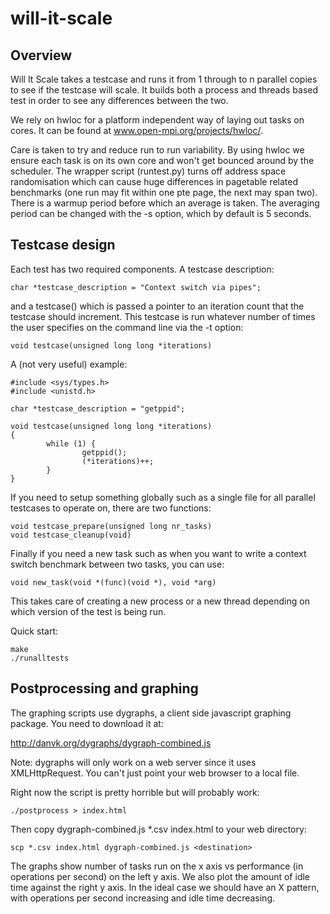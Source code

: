 will-it-scale
=============

Overview
--------
Will It Scale takes a testcase and runs it from 1 through to n parallel copies
to see if the testcase will scale. It builds both a process and threads based
test in order to see any differences between the two.

We rely on hwloc for a platform independent way of laying out tasks on cores.
It can be found at www.open-mpi.org/projects/hwloc/.

Care is taken to try and reduce run to run variability. By using hwloc
we ensure each task is on its own core and won't get bounced around by the
scheduler. The wrapper script (runtest.py) turns off address space
randomisation which can cause huge differences in pagetable related benchmarks
(one run may fit within one pte page, the next may span two). There is a
warmup period before which an average is taken. The averaging period can
be changed with the -s option, which by default is 5 seconds. 

Testcase design
---------------
Each test has two required components. A testcase description:

	char *testcase_description = "Context switch via pipes";

and a testcase() which is passed a pointer to an iteration count that the
testcase should increment. This testcase is run whatever number of times the
user specifies on the command line via the -t option:

	void testcase(unsigned long long *iterations)

A (not very useful) example:

	#include <sys/types.h>
	#include <unistd.h>

	char *testcase_description = "getppid";

	void testcase(unsigned long long *iterations)
	{
        	while (1) {
                	getppid();
                	(*iterations)++;
        	}
	}

If you need to setup something globally such as a single file for all
parallel testcases to operate on, there are two functions:

	void testcase_prepare(unsigned long nr_tasks)
	void testcase_cleanup(void)

Finally if you need a new task such as when you want to write a context
switch benchmark between two tasks, you can use:

	void new_task(void *(func)(void *), void *arg)

This takes care of creating a new process or a new thread depending on
which version of the test is being run.

Quick start:

	make
	./runalltests

Postprocessing and graphing
---------------------------
The graphing scripts use dygraphs, a client side javascript graphing package.
You need to download it at:

http://danvk.org/dygraphs/dygraph-combined.js

Note: dygraphs will only work on a web server since it uses XMLHttpRequest.
You can't just point your web browser to a local file.

Right now the script is pretty horrible but will probably work:

	./postprocess > index.html

Then copy dygraph-combined.js *.csv index.html to your web directory:

	scp *.csv index.html dygraph-combined.js <destination>

The graphs show number of tasks run on the x axis vs performance (in operations
per second) on the left y axis. We also plot the amount of idle time against
the right y axis. In the ideal case we should have an X pattern, with
operations per second increasing and idle time decreasing.
